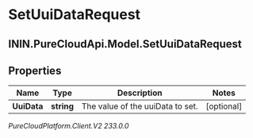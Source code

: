 # SetUuiDataRequest

## ININ.PureCloudApi.Model.SetUuiDataRequest

## Properties

|Name | Type | Description | Notes|
|------------ | ------------- | ------------- | -------------|
| **UuiData** | **string** | The value of the uuiData to set. | [optional] |



_PureCloudPlatform.Client.V2 233.0.0_
